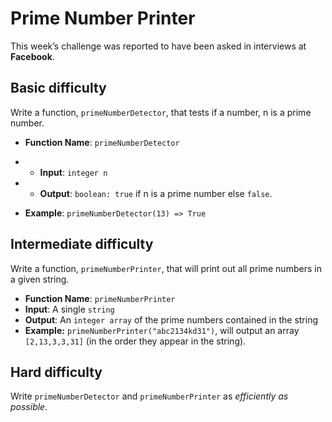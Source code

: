 # Prime Number Printer

This week’s challenge was reported to have been asked in interviews at **Facebook**.

## Basic difficulty

Write a function, `primeNumberDetector`, that tests if a number, n is a prime number.

* **Function Name**: `primeNumberDetector`
* * **Input**: `integer n`
* * **Output**: `boolean: true` if n is a prime number else `false`.

* **Example**: `primeNumberDetector(13) => True`

## Intermediate difficulty

Write a function, `primeNumberPrinter`, that will print out all prime numbers in a given string.

* **Function Name**: `primeNumberPrinter`
* **Input**: A single `string`
* **Output**: An `integer array` of the prime numbers contained in the string
* **Example:** `primeNumberPrinter("abc2134kd31")`, will output an array `[2,13,3,3,31]` (in the order they appear in the string).

## Hard difficulty

Write `primeNumberDetector` and `primeNumberPrinter` as *efficiently as possible*.
